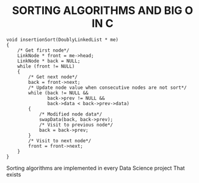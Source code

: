 <h1 align="center">SORTING ALGORITHMS AND BIG O IN C</h1>

```
void insertionSort(DoublyLinkedList * me)
{
	/* Get first node*/
	LinkNode * front = me->head;
	LinkNode * back = NULL;
	while (front != NULL)
	{
		/* Get next node*/
		back = front->next;
		/* Update node value when consecutive nodes are not sort*/
		while (back != NULL && 
               back->prev != NULL && 
               back->data < back->prev->data)
		{
			/* Modified node data*/
			swapData(back, back->prev);
			/* Visit to previous node*/
			back = back->prev;
		}
		/* Visit to next node*/
		front = front->next;
	}
}
```
Sorting algorithms are implemented in every Data Science project That exists
